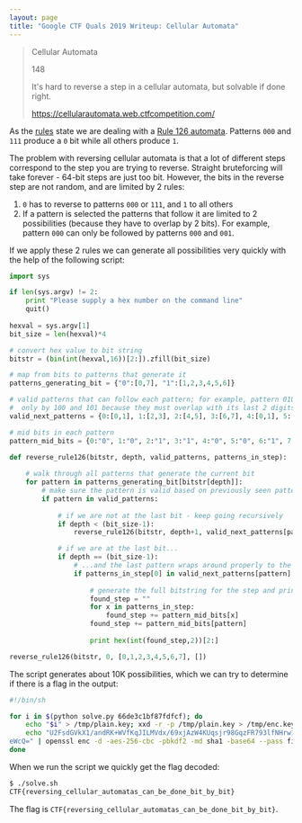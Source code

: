 ```yaml
---
layout: page
title: "Google CTF Quals 2019 Writeup: Cellular Automata"
---
```


> Cellular Automata
>
> 148
>
> It's hard to reverse a step in a cellular automata, but solvable if done right.
> 
> https://cellularautomata.web.ctfcompetition.com/

As the [rules](https://cellularautomata.web.ctfcompetition.com/) state we are dealing with a [Rule 126 automata](http://mathworld.wolfram.com/Rule126.html). Patterns ```000``` and ```111``` produce a ```0``` bit while all others produce ```1```.

The problem with reversing cellular automata is that a lot of different steps correspond to the step you are trying to reverse. Straight bruteforcing will take forever - 64-bit steps are just too bit. However, the bits in the reverse step are not random, and are limited by 2 rules:

1. ```0``` has to reverse to patterns ```000``` or ```111```, and ```1``` to all others
2. If a pattern is selected the patterns that follow it are limited to 2 possibilities (because they have to overlap by 2 bits). For example, pattern ```000``` can only be followed by patterns ```000``` and ```001```.

If we apply these 2 rules we can generate all possibilities very quickly with the help of the following script:

```python
import sys

if len(sys.argv) != 2:
	print "Please supply a hex number on the command line"
	quit()
	
hexval = sys.argv[1]
bit_size = len(hexval)*4

# convert hex value to bit string
bitstr = (bin(int(hexval,16))[2:]).zfill(bit_size)

# map from bits to patterns that generate it
patterns_generating_bit = {"0":[0,7], "1":[1,2,3,4,5,6]}

# valid patterns that can follow each pattern; for example, pattern 010 can be followed 
#  only by 100 and 101 because they must overlap with its last 2 digits (10)
valid_next_patterns = {0:[0,1], 1:[2,3], 2:[4,5], 3:[6,7], 4:[0,1], 5:[2,3], 6:[4,5], 7:[6,7]}

# mid bits in each pattern
pattern_mid_bits = {0:"0", 1:"0", 2:"1", 3:"1", 4:"0", 5:"0", 6:"1", 7:"1"}

def reverse_rule126(bitstr, depth, valid_patterns, patterns_in_step):
	
	# walk through all patterns that generate the current bit
	for pattern in patterns_generating_bit[bitstr[depth]]:
		# make sure the pattern is valid based on previously seen patterns
		if pattern in valid_patterns: 
			
			# if we are not at the last bit - keep going recursively
			if depth < (bit_size-1):
				reverse_rule126(bitstr, depth+1, valid_next_patterns[pattern], patterns_in_step+[pattern])

			# if we are at the last bit...
			if depth == (bit_size-1):
				# ...and the last pattern wraps around properly to the beginning of the step string 
				if patterns_in_step[0] in valid_next_patterns[pattern]:
					
					# generate the full bitstring for the step and print it out
					found_step = ""
					for x in patterns_in_step:
						found_step += pattern_mid_bits[x]
					found_step += pattern_mid_bits[pattern]
							
					print hex(int(found_step,2))[2:]

reverse_rule126(bitstr, 0, [0,1,2,3,4,5,6,7], [])
```

The script generates about 10K possibilities, which we can try to determine if there is a flag in the output:

```bash
#!/bin/sh

for i in $(python solve.py 66de3c1bf87fdfcf); do
    echo "$i" > /tmp/plain.key; xxd -r -p /tmp/plain.key > /tmp/enc.key
    echo "U2FsdGVkX1/andRK+WVfKqJILMVdx/69xjAzW4KUqsjr98GqzFR793lfNHrw1Blc8UZHWOBrRhtLx3SM38R1MpRegLTHgHzf0EAa3oU
eWcQ=" | openssl enc -d -aes-256-cbc -pbkdf2 -md sha1 -base64 --pass file:/tmp/enc.key 2>/dev/null | grep CTF
done

```

When we run the script we quickly get the flag decoded:

```sh
$ ./solve.sh
CTF{reversing_cellular_automatas_can_be_done_bit_by_bit}
```

The flag is ```CTF{reversing_cellular_automatas_can_be_done_bit_by_bit}```.

